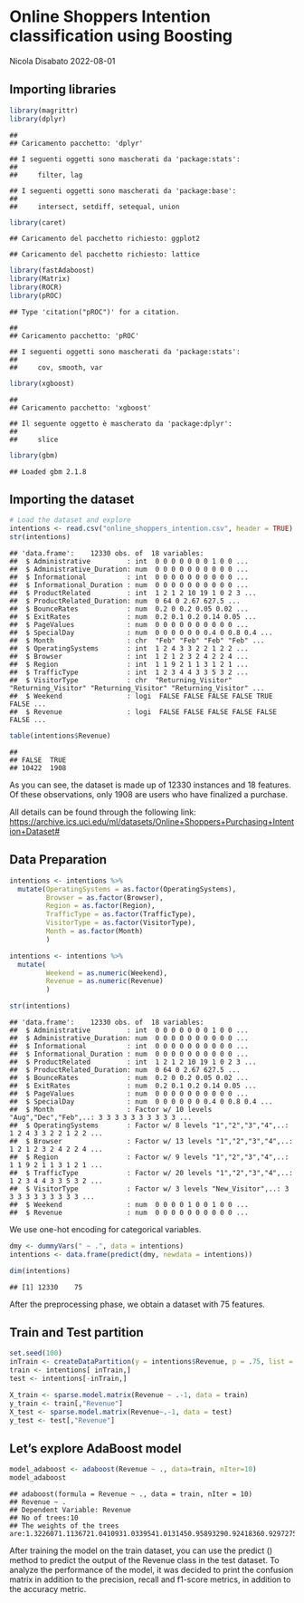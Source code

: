 Online Shoppers Intention classification using Boosting
================
Nicola Disabato
2022-08-01

## Importing libraries

``` r
library(magrittr) 
library(dplyr)
```

    ## 
    ## Caricamento pacchetto: 'dplyr'

    ## I seguenti oggetti sono mascherati da 'package:stats':
    ## 
    ##     filter, lag

    ## I seguenti oggetti sono mascherati da 'package:base':
    ## 
    ##     intersect, setdiff, setequal, union

``` r
library(caret)
```

    ## Caricamento del pacchetto richiesto: ggplot2

    ## Caricamento del pacchetto richiesto: lattice

``` r
library(fastAdaboost)
library(Matrix)
library(ROCR)
library(pROC)
```

    ## Type 'citation("pROC")' for a citation.

    ## 
    ## Caricamento pacchetto: 'pROC'

    ## I seguenti oggetti sono mascherati da 'package:stats':
    ## 
    ##     cov, smooth, var

``` r
library(xgboost)
```

    ## 
    ## Caricamento pacchetto: 'xgboost'

    ## Il seguente oggetto è mascherato da 'package:dplyr':
    ## 
    ##     slice

``` r
library(gbm)
```

    ## Loaded gbm 2.1.8

## Importing the dataset

``` r
# Load the dataset and explore
intentions <- read.csv("online_shoppers_intention.csv", header = TRUE) 
str(intentions)
```

    ## 'data.frame':    12330 obs. of  18 variables:
    ##  $ Administrative         : int  0 0 0 0 0 0 0 1 0 0 ...
    ##  $ Administrative_Duration: num  0 0 0 0 0 0 0 0 0 0 ...
    ##  $ Informational          : int  0 0 0 0 0 0 0 0 0 0 ...
    ##  $ Informational_Duration : num  0 0 0 0 0 0 0 0 0 0 ...
    ##  $ ProductRelated         : int  1 2 1 2 10 19 1 0 2 3 ...
    ##  $ ProductRelated_Duration: num  0 64 0 2.67 627.5 ...
    ##  $ BounceRates            : num  0.2 0 0.2 0.05 0.02 ...
    ##  $ ExitRates              : num  0.2 0.1 0.2 0.14 0.05 ...
    ##  $ PageValues             : num  0 0 0 0 0 0 0 0 0 0 ...
    ##  $ SpecialDay             : num  0 0 0 0 0 0 0.4 0 0.8 0.4 ...
    ##  $ Month                  : chr  "Feb" "Feb" "Feb" "Feb" ...
    ##  $ OperatingSystems       : int  1 2 4 3 3 2 2 1 2 2 ...
    ##  $ Browser                : int  1 2 1 2 3 2 4 2 2 4 ...
    ##  $ Region                 : int  1 1 9 2 1 1 3 1 2 1 ...
    ##  $ TrafficType            : int  1 2 3 4 4 3 3 5 3 2 ...
    ##  $ VisitorType            : chr  "Returning_Visitor" "Returning_Visitor" "Returning_Visitor" "Returning_Visitor" ...
    ##  $ Weekend                : logi  FALSE FALSE FALSE FALSE TRUE FALSE ...
    ##  $ Revenue                : logi  FALSE FALSE FALSE FALSE FALSE FALSE ...

``` r
table(intentions$Revenue)
```

    ## 
    ## FALSE  TRUE 
    ## 10422  1908

As you can see, the dataset is made up of 12330 instances and 18
features. Of these observations, only 1908 are users who have finalized
a purchase.

All details can be found through the following link:
<https://archive.ics.uci.edu/ml/datasets/Online+Shoppers+Purchasing+Intention+Dataset#>

## Data Preparation

``` r
intentions <- intentions %>% 
  mutate(OperatingSystems = as.factor(OperatingSystems),
         Browser = as.factor(Browser),
         Region = as.factor(Region),
         TrafficType = as.factor(TrafficType),
         VisitorType = as.factor(VisitorType),
         Month = as.factor(Month)
         )

intentions <- intentions %>% 
  mutate(
         Weekend = as.numeric(Weekend),
         Revenue = as.numeric(Revenue)
         )

str(intentions)
```

    ## 'data.frame':    12330 obs. of  18 variables:
    ##  $ Administrative         : int  0 0 0 0 0 0 0 1 0 0 ...
    ##  $ Administrative_Duration: num  0 0 0 0 0 0 0 0 0 0 ...
    ##  $ Informational          : int  0 0 0 0 0 0 0 0 0 0 ...
    ##  $ Informational_Duration : num  0 0 0 0 0 0 0 0 0 0 ...
    ##  $ ProductRelated         : int  1 2 1 2 10 19 1 0 2 3 ...
    ##  $ ProductRelated_Duration: num  0 64 0 2.67 627.5 ...
    ##  $ BounceRates            : num  0.2 0 0.2 0.05 0.02 ...
    ##  $ ExitRates              : num  0.2 0.1 0.2 0.14 0.05 ...
    ##  $ PageValues             : num  0 0 0 0 0 0 0 0 0 0 ...
    ##  $ SpecialDay             : num  0 0 0 0 0 0 0.4 0 0.8 0.4 ...
    ##  $ Month                  : Factor w/ 10 levels "Aug","Dec","Feb",..: 3 3 3 3 3 3 3 3 3 3 ...
    ##  $ OperatingSystems       : Factor w/ 8 levels "1","2","3","4",..: 1 2 4 3 3 2 2 1 2 2 ...
    ##  $ Browser                : Factor w/ 13 levels "1","2","3","4",..: 1 2 1 2 3 2 4 2 2 4 ...
    ##  $ Region                 : Factor w/ 9 levels "1","2","3","4",..: 1 1 9 2 1 1 3 1 2 1 ...
    ##  $ TrafficType            : Factor w/ 20 levels "1","2","3","4",..: 1 2 3 4 4 3 3 5 3 2 ...
    ##  $ VisitorType            : Factor w/ 3 levels "New_Visitor",..: 3 3 3 3 3 3 3 3 3 3 ...
    ##  $ Weekend                : num  0 0 0 0 1 0 0 1 0 0 ...
    ##  $ Revenue                : num  0 0 0 0 0 0 0 0 0 0 ...

We use one-hot encoding for categorical variables.

``` r
dmy <- dummyVars(" ~ .", data = intentions)
intentions <- data.frame(predict(dmy, newdata = intentions))

dim(intentions)
```

    ## [1] 12330    75

After the preprocessing phase, we obtain a dataset with 75 features.

## Train and Test partition

``` r
set.seed(100)
inTrain <- createDataPartition(y = intentions$Revenue, p = .75, list = FALSE)
train <- intentions[ inTrain,] 
test <- intentions[-inTrain,]

X_train <- sparse.model.matrix(Revenue ~ .-1, data = train)
y_train <- train[,"Revenue"]  
X_test <- sparse.model.matrix(Revenue~.-1, data = test)
y_test <- test[,"Revenue"]
```

## Let’s explore AdaBoost model

``` r
model_adaboost <- adaboost(Revenue ~ ., data=train, nIter=10)
model_adaboost
```

    ## adaboost(formula = Revenue ~ ., data = train, nIter = 10)
    ## Revenue ~ .
    ## Dependent Variable: Revenue
    ## No of trees:10
    ## The weights of the trees are:1.3226071.1136721.0410931.0339541.0131450.95893290.92418360.92972750.90278420.8971979

After training the model on the train dataset, you can use the predict
() method to predict the output of the Revenue class in the test
dataset. To analyze the performance of the model, it was decided to
print the confusion matrix in addition to the precision, recall and
f1-score metrics, in addition to the accuracy metric.
